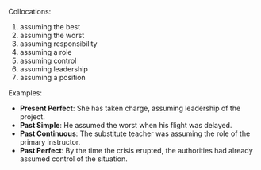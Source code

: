 Collocations:
1. assuming the best
2. assuming the worst
3. assuming responsibility
4. assuming a role
5. assuming control
6. assuming leadership
7. assuming a position

Examples:
- **Present Perfect**: She has taken charge, assuming leadership of the project.
- **Past Simple**: He assumed the worst when his flight was delayed.
- **Past Continuous**: The substitute teacher was assuming the role of the primary instructor.
- **Past Perfect**: By the time the crisis erupted, the authorities had already assumed control of the situation.